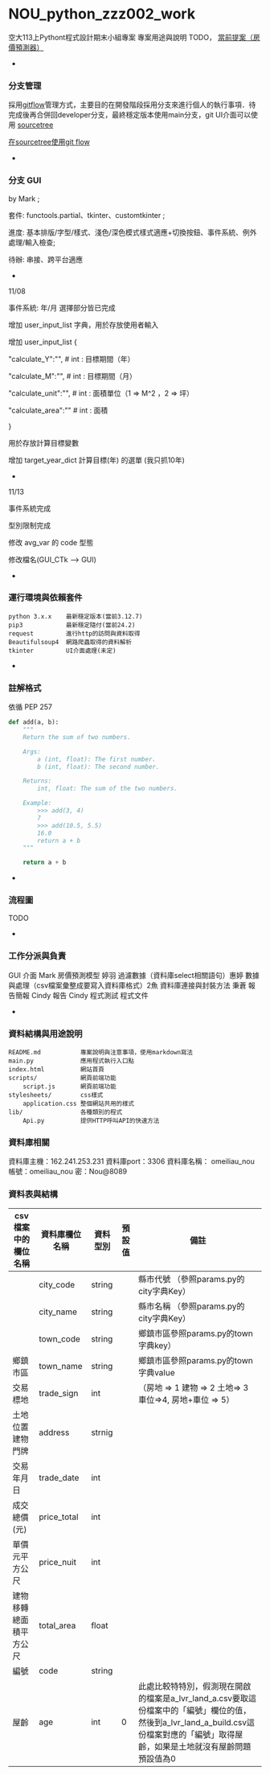 # NOU_python_zzz002_work
空大113上Pythont程式設計期末小組專案
專案用途與說明 TODO，
<a href="https://nou.tronclass.com.tw/course/54317/group-set#/topics/66121?show_sidebar=false&scrollTo=topic-66121&groupId=9086&pageIndex=1&pageCount=1&topicIds=66121,65692&predicate=lastUpdatedDate&reverse">當前提案（房價預測器）</a>

-
### 分支管理
採用<a href="https://gitbook.tw/chapters/gitflow/why-need-git-flow">gitflow</a>管理方式，主要目的在開發階段採用分支來進行個人的執行事項．待完成後再合併回developer分支，最終穩定版本使用main分支，git UI介面可以使用 <a href="https://www.sourcetreeapp.com/">sourcetree</a>


<a href="https://gitbook.tw/chapters/gitflow/using-git-flow">在sourcetree使用git flow</a>

-
### 分支 GUI
by Mark ;

套件: functools.partial、tkinter、customtkinter ;

進度: 基本排版/字型/樣式、淺色/深色模式樣式適應+切換按鈕、事件系統、例外處理/輸入檢查;

待辦: 串接、跨平台適應

+

11/08

事件系統: 年/月 選擇部分皆已完成

增加 user_input_list 字典，用於存放使用者輸入

增加 user_input_list {

"calculate_Y":"",           # int : 目標期間（年）

"calculate_M":"",           # int : 目標期間（月）

"calculate_unit":"",        # int : 面積單位（1 => M^2 ，2 => 坪）

"calculate_area":""         # int : 面積

}

用於存放計算目標變數

增加 target_year_dict 計算目標(年) 的選單 (我只抓10年)

+

11/13

事件系統完成

型別限制完成

修改 avg_var 的 code 型態

修改檔名(GUI_CTk --> GUI)

-

### 運行環境與依賴套件
```
python 3.x.x    最新穩定版本(當前3.12.7)
pip3            最新穩定隨付(當前24.2)
request         進行http的訪問與資料取得
Beautifulsoup4  網路爬蟲取得的資料解析
tkinter         UI介面處理(未定)
```

-
### 註解格式
依循 PEP 257
``` python
def add(a, b):
    """
    Return the sum of two numbers.

    Args:
        a (int, float): The first number.
        b (int, float): The second number.

    Returns:
        int, float: The sum of the two numbers.

    Example:
        >>> add(3, 4)
        7
        >>> add(10.5, 5.5)
        16.0
        return a + b
    """

    return a + b
```

-
### 流程圖
TODO

-
### 工作分派與負責
GUI 介面 Mark
房價預測模型 婷羽
過濾數據（資料庫select相關語句）惠婷
數據與處理（csv檔案彙整成要寫入資料庫格式）2魚
資料庫連接與封裝方法 秉蒼
報告簡報 Cindy
報告 Cindy
程式測試
程式文件

-
### 資料結構與用途說明
```
README.md           專案說明與注意事項，使用markdown寫法
main.py             應用程式執行入口點
index.html          網站首頁
scripts/            網頁前端功能
    script.js       網頁前端功能
stylesheets/        css樣式
    application.css 整個網站共用的樣式   
lib/                各種類別的程式
    Api.py          提供HTTP呼叫API的快速方法
```
### 資料庫相關
資料庫主機：162.241.253.231
資料庫port：3306
資料庫名稱： omeiliau_nou
帳號：omeiliau_nou
密：Nou@8089

### 資料表與結構
| csv檔案中的欄位名稱 | 資料庫欄位名稱 | 資料型別 | 預設值 | 備註                                |
|------------------|--------------|---------|-------|------------------------------------|
|                  | city_code    | string  |       | 縣市代號 （參照params.py的city字典Key）|
|                  | city_name    | string  |       | 縣市名稱 （參照params.py的city字典Key）|
|                  | town_code    | string  |       | 鄉鎮市區參照params.py的town字典key）   |
| 鄉鎮市區          | town_name    | string   |       | 鄉鎮市區參照params.py的town字典value   |
| 交易標地          |trade_sign    | int      |       |（房地 => 1 建物 => 2 土地=> 3 車位=>4, 房地+車位 => 5）|
|土地位置建物門牌    |address        |strnig    |      |                                     |
|交易年月日          | trade_date   | int      |       |                                    |
|成交總價(元)        |price_total   | int      |      |                                     |
|單價元平方公尺       | price_nuit   | int      |     |                                      |
|建物移轉總面積平方公尺| total_area   | float     |     |                                     |
| 編號              | code         | string    |     |                                     |
| 屋齡              | age          | int       |  0  | 此處比較特特別，假測現在開啟的檔案是a_lvr_land_a.csv要取這份檔案中的「編號」欄位的值，然後到a_lvr_land_a_build.csv這份檔案對應的「編號」取得屋齡，如果是土地就沒有屋齡問題預設值為0|
